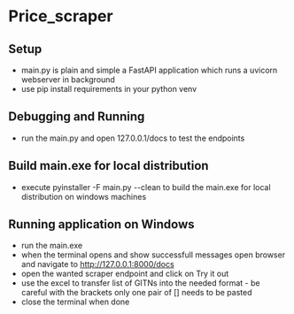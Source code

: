 # Price_scraper

## Setup
- main.py is plain and simple a FastAPI application which runs a uvicorn webserver in background
- use pip install requirements in your python venv

## Debugging and Running
- run the main.py and open 127.0.0.1/docs to test the endpoints

## Build main.exe for local distribution
- execute pyinstaller -F main.py --clean to build the main.exe for local distribution on windows machines

## Running application on Windows
- run the main.exe
- when the terminal opens and show successfull messages open browser and navigate to http://127.0.0.1:8000/docs
- open the wanted scraper endpoint and click on Try it out
- use the excel to transfer list of GITNs into the needed format - be careful with the brackets  only one pair of [] needs to be pasted
- close the terminal when done